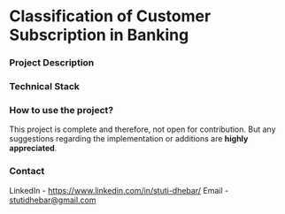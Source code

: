 # Classification of Customer Subscription in Banking

### Project Description


### Technical Stack


### How to use the project?

This project is complete and therefore, not open for contribution. But any suggestions regarding the implementation or additions are **highly appreciated**.

### Contact 

LinkedIn - https://www.linkedin.com/in/stuti-dhebar/
Email - stutidhebar@gmail.com
